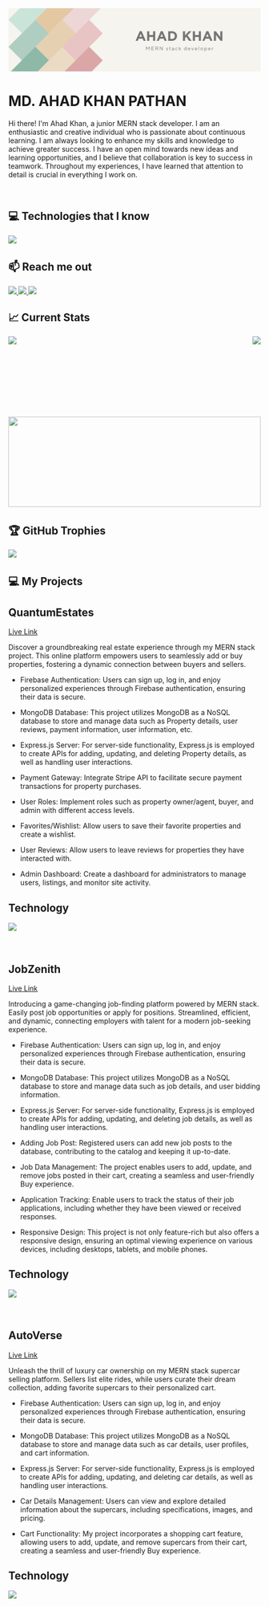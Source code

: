 <a href="https://www.linkedin.com/in/md-ahad-khan-pathan/">
<img src="./images/Linkedin Cover.png" />
</a>

<br/>

<h1> MD. AHAD KHAN PATHAN </h1>
<P>Hi there! I'm Ahad Khan, a junior MERN stack developer. I am an enthusiastic and creative individual who is passionate about continuous learning. I am always looking to enhance my skills and knowledge to achieve greater success. I have an open mind towards new ideas and learning opportunities, and I believe that collaboration is key to success in teamwork. Throughout my experiences, I have learned that attention to detail is crucial in everything I work on.</p>
  
<br/>

## :computer: Technologies that I know

<p>
  <a href="https://skillicons.dev">
    <img src="https://skillicons.dev/icons?i=js,cpp,c,mongodb,express,react,nodejs,firebase,html,css,tailwind,vite,netlify,vercel,figma" />
  </a>
</p>

## :mailbox: Reach me out

<p>
  <a href="https://www.linkedin.com/in/md-ahad-khan-pathan/">
    <img src="https://skillicons.dev/icons?i=linkedin" />
  </a>
  <a href="https://www.instagram.com/arulesbreaker/">
    <img src="https://skillicons.dev/icons?i=instagram" />
  </a>
  <a href="https://twitter.com/ahad_khab">
    <img src="https://skillicons.dev/icons?i=twitter" />
  </a>
</p>

## :chart_with_upwards_trend: Current Stats


<img height="160" align="right"  src="https://github-readme-stats.vercel.app/api?username=MD-AHAD-KHAN-PATHAN&theme=tokyonight&show_icons=true&hide_border=true&count_private=true">
<img height="160" src="https://github-readme-streak-stats.herokuapp.com/?user=MD-AHAD-KHAN-PATHAN&theme=tokyonight&hide_border=true">
<img height="180" width="100%" src="https://github-readme-stats.vercel.app/api/top-langs/?username=MD-AHAD-KHAN-PATHAN&theme=tokyonight&show_icons=true&hide_border=true&layout=compact">
<br />

## :trophy: GitHub Trophies
<img src="https://github-profile-trophy.vercel.app/?username=MD-AHAD-KHAN-PATHAN&theme=tokyonight"/>

## :computer: My Projects

<h2>QuantumEstates</h2>
<a href="https://gentle-hummingbird-b181cb.netlify.app/">Live Link</a>

Discover a groundbreaking real estate experience through my MERN stack project. This online platform empowers users to seamlessly add or buy properties, fostering a dynamic connection between buyers and sellers.

- Firebase Authentication: Users can sign up, log in, and enjoy personalized experiences through Firebase authentication, ensuring their data is secure.

- MongoDB Database: This project utilizes MongoDB as a NoSQL database to store and manage data such as Property details, user reviews, payment information, user information, etc.

- Express.js Server: For server-side functionality, Express.js is employed to create APIs for adding, updating, and deleting Property details, as well as handling user interactions.

- Payment Gateway: Integrate Stripe API to facilitate secure payment transactions for property purchases.

- User Roles: Implement roles such as property owner/agent, buyer, and admin with different access levels.

- Favorites/Wishlist: Allow users to save their favorite properties and create a wishlist.

- User Reviews: Allow users to leave reviews for properties they have interacted with.

- Admin Dashboard: Create a dashboard for administrators to manage users, listings, and monitor site activity.

## Technology
<p>
  <a href="https://skillicons.dev">
    <img src="https://skillicons.dev/icons?i=js,mongodb,express,react,nodejs,firebase,tailwind,vite,netlify,vercel" />
  </a>
</p>

<br />

<h2>JobZenith</h2>
<a href="https://hilarious-kheer-c87618.netlify.app/">Live Link</a>

Introducing a game-changing job-finding platform powered by MERN stack. Easily post job opportunities or apply for positions. Streamlined, efficient, and dynamic, connecting employers with talent for a modern job-seeking experience.

- Firebase Authentication: Users can sign up, log in, and enjoy personalized experiences through Firebase authentication, ensuring their data is secure.

- MongoDB Database: This project utilizes MongoDB as a NoSQL database to store and manage data such as job details, and user bidding information.

- Express.js Server: For server-side functionality, Express.js is employed to create APIs for adding, updating, and deleting job details, as well as handling user interactions.

- Adding Job Post: Registered users can add new job posts to the database, contributing to the catalog and keeping it up-to-date.

- Job Data Management: The project enables users to add, update, and remove jobs posted in their cart, creating a seamless and user-friendly Buy experience.

- Application Tracking: Enable users to track the status of their job applications, including whether they have been viewed or received responses.

- Responsive Design: This project is not only feature-rich but also offers a responsive design, ensuring an optimal viewing experience on various devices, including desktops, tablets, and mobile phones.

## Technology
<p>
  <a href="https://skillicons.dev">
    <img src="https://skillicons.dev/icons?i=js,mongodb,express,react,nodejs,firebase,tailwind,vite,netlify,vercel" />
  </a>
</p>

<br />

<h2>AutoVerse</h2>
<a href="https://fantastic-cassata-eb2a45.netlify.app/">Live Link</a>

Unleash the thrill of luxury car ownership on my MERN stack supercar selling platform. Sellers list elite rides, while users curate their dream collection, adding favorite supercars to their personalized cart.

- Firebase Authentication: Users can sign up, log in, and enjoy personalized experiences through Firebase authentication, ensuring their data is secure.

- MongoDB Database: This project utilizes MongoDB as a NoSQL database to store and manage data such as car details, user profiles, and cart information.

- Express.js Server: For server-side functionality, Express.js is employed to create APIs for adding, updating, and deleting car details, as well as handling user interactions.

- Car Details Management: Users can view and explore detailed information about the supercars, including specifications, images, and pricing.

- Cart Functionality: My project incorporates a shopping cart feature, allowing users to add, update, and remove supercars from their cart, creating a seamless and user-friendly Buy experience.

## Technology
<p>
  <a href="https://skillicons.dev">
    <img src="https://skillicons.dev/icons?i=js,mongodb,express,react,nodejs,firebase,tailwind,vite,netlify,vercel" />
  </a>
</p>

<br />